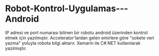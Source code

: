 # Robot-Kontrol-Uygulamas---Android
IP adresi ve port numarası bilinen bir robotu android üzerinden kontrol etmek için yazılmıştır. Accelerator'lardan gelen emirlere göre "sokete veri yazma" yoluyla robota bilgi aktarır. Xamarin ile C#.NET kullanılarak yazılmıştır.
